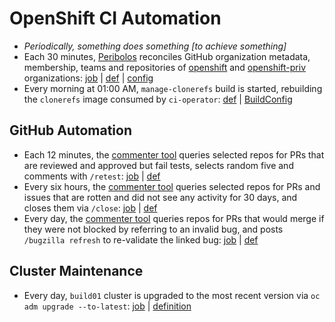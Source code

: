 # OpenShift CI Automation
- _Periodically, something does something [to achieve something]_
- Each 30 minutes, [Peribolos](https://github.com/kubernetes/test-infra/tree/master/prow/cmd/peribolos)
  reconciles GitHub organization metadata, membership, teams and repositories of
  [openshift](https://github.com/openshift/) and [openshift-priv](https://github.com/openshift-priv)
  organizations:
  [job](https://prow.ci.openshift.org/?job=periodic-org-sync) |
  [def](https://github.com/openshift/release/blob/6f2025056ed9d620816a4dd31dbaa0865a645f45/ci-operator/jobs/infra-periodics.yaml#L726-L772) |
  [config](https://github.com/openshift/config)
- Every morning at 01:00 AM, `manage-clonerefs` build is started, rebuilding the `clonerefs` image
  consumed by `ci-operator`:
  [def](https://github.com/openshift/release/blob/a08dee5d3fcd7b8735cb834884ac19711f22257a/ci-operator/jobs/infra-periodics.yaml#L2-L23) |
  [BuildConfig](https://console.svc.ci.openshift.org/k8s/ns/ci/buildconfigs/manage-clonerefs)

## GitHub Automation
- Each 12 minutes, the [commenter tool](https://github.com/kubernetes/test-infra/tree/master/robots/commenter)
  queries selected repos for PRs that are reviewed and approved but fail tests,
  selects random five and comments with `/retest`:
  [job](https://prow.ci.openshift.org/?job=periodic-retester) |
  [def](https://github.com/openshift/release/blob/07e7635a82665b4ffa85ab536fe08c886d76abbd/ci-operator/jobs/infra-periodics.yaml#L160-L212)
- Every six hours, the [commenter tool](https://github.com/kubernetes/test-infra/tree/master/robots/commenter) queries
  selected repos for PRs and issues that are rotten and did not see any activity for 30 days, and closes them via `/close`:
  [job](https://prow.ci.openshift.org/?job=periodic-issue-close) |
  [def](https://github.com/openshift/release/blob/ededb5ef15e3386bd82ddb5dcc327972e1059104/ci-operator/jobs/infra-periodics.yaml#L180-L224)
- Every day, the [commenter tool](https://github.com/kubernetes/test-infra/tree/master/robots/commenter)
  queries repos for PRs that would merge if they were not blocked by referring
  to an invalid bug, and posts `/bugzilla refresh` to re-validate the linked
  bug:
   [job](https://prow.ci.openshift.org/?job=periodic-daily-bugzilla-refresh) |
   [def](https://github.com/openshift/release/blob/b4a57433e9181d135c9e22c5eca87e60fbcc2cc8/ci-operator/jobs/infra-periodics.yaml#L62-L105)

## Cluster Maintenance

- Every day, `build01` cluster is upgraded to the most recent version via
  `oc adm upgrade --to-latest`:
   [job](https://prow.ci.openshift.org/?job=periodic-build01-upgrade) |
   [definition](https://github.com/openshift/release/blob/master/ci-operator/jobs/infra-periodics.yaml#L2-L23)
